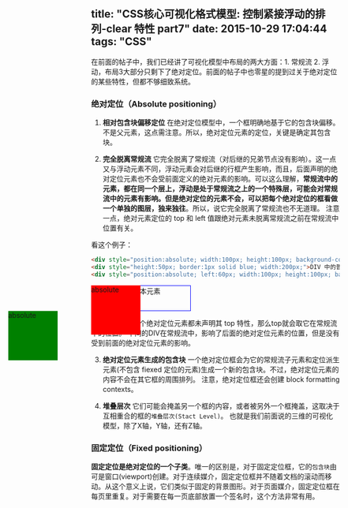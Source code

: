 title: "CSS核心可视化格式模型: 控制紧接浮动的排列-clear 特性 part7"
date: 2015-10-29 17:04:44
tags: "CSS"
---
在前面的帖子中，我们已经讲了可视化模型中布局的两大方面：1. 常规流  2. 浮动，布局3大部分只剩下了绝对定位。前面的帖子中也零星的提到过关于绝对定位的某些特性，但都不够细致系统。

### 绝对定位（Absolute positioning）

1) **相对包含块偏移定位**
在绝对定位模型中，一个框明确地基于它的包含块偏移。不是父元素，这点需注意。所以，绝对定位元素的定位，关键是确定其包含块。

2) **完全脱离常规流**
它完全脱离了常规流（对后继的兄弟节点没有影响）。这一点又与浮动元素不同，浮动元素会对后继的行框产生影响，而且，后面声明的绝对定位元素也不会受前面定义的绝对元素的影响。可以这么理解，**常规流中的元素，都在同一个层上，浮动是处于常规流之上的一个特殊层，可能会对常规流中的元素有影响。但是绝对定位的元素不会，可以把每个绝对定位的框看做一个单独的图层，独来独往**。所以，说它完全脱离了常规流也不无道理。
注意一点，绝对元素定位的 top 和 left 值跟绝对元素未脱离常规流之前在常规流中位置有关。

看这个例子：
```html
<div style="position:absolute; width:100px; height:100px; background-color:red;">absolute</div>
<div style="height:50px; border:1px solid blue; width:200px;">DIV 中的普通文本元素</div>
<div style="position:absolute; left:60px; width:100px; height:100px; background-color:green;">absolute</div>
```

<div style="position:absolute; width:100px; height:100px; background-color:red;">absolute</div> <div style="height:50px; border:1px solid blue; width:200px;">DIV 中的普通文本元素</div> <div style="position:absolute; left:60px; width:100px; height:100px; background-color:green;">absolute</div>

以上例子中，两个绝对定位元素都未声明其 top 特性，那么top就会取它在常规流中的位置。
中间的DIV在常规流中，影响了后面的绝对定位元素的位置，但是没有受到前面的绝对定位元素的影响。


3) **绝对定位元素生成的包含块**
一个绝对定位框会为它的常规流子元素和定位派生元素(不包含 fiexed 定位的元素)生成一个新的包含块。不过，绝对定位元素的内容不会在其它框的周围排列。
注意，绝对定位框还会创建 block formatting contexts。

4) **堆叠层次**
它们可能会掩盖另一个框的内容，或者被另外一个框掩盖，这取决于互相重合的框的`堆叠层次(Stact Level)`。 也就是我们前面说的三维的可视化模型，除了X轴，Y轴，还有Z轴。


### 固定定位（Fixed positioning）

**固定定位是绝对定位的一个子类**。唯一的区别是，对于固定定位框，它的`包含块`由可是窗口(viewport)创建。对于连续媒介，固定定位框并不随着文档的滚动而移动。从这个意义上说，它们类似于固定的背景图形。对于页面媒介，固定定位框在每页里重复。对于需要在每一页底部放置一个签名时，这个方法非常有用。
